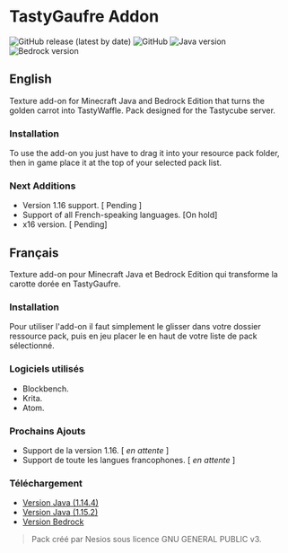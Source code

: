 
# TastyGaufre Addon

![GitHub release (latest by date)](https://img.shields.io/github/v/release/N3siOS/TastyGaufre_Addon) ![GitHub](https://img.shields.io/github/license/N3siOS/TastyGaufre_Addon) ![Java version](https://img.shields.io/badge/Java%20version-1.15.2-yellow) ![Bedrock version](https://img.shields.io/badge/Bedrock%20version-1.14.30-green)

## English

Texture add-on for Minecraft Java and Bedrock Edition that turns the golden carrot into TastyWaffle.
Pack designed for the Tastycube server.

### Installation

To use the add-on you just have to drag it into your resource pack folder, then in game
place it at the top of your selected pack list.

### Next Additions

- Version 1.16 support. [ Pending ]
- Support of all French-speaking languages. [​On hold]
- x16 version. [​ Pending]

## Français

Texture add-on pour Minecraft Java et Bedrock Edition qui transforme la carotte dorée en TastyGaufre.

### Installation

Pour utiliser l'add-on il faut simplement le glisser dans votre dossier ressource pack, puis en jeu
placer le en haut de votre liste de pack sélectionné.

### Logiciels utilisés

- Blockbench.
- Krita.
- Atom.

### Prochains Ajouts

- Support de la version 1.16. [ _en attente_ ]
- Support de toute les langues francophones. [ _en attente_ ]

### Téléchargement

- [Version Java (1.14.4)](https://github.com/N3siOS/TastyGaufre_Addon/releases/download/v1.0/TastyGaufre.Addon.x32.1.14.x.zip)
- [Version Java (1.15.2)](https://github.com/N3siOS/TastyGaufre_Addon/releases/download/v1.0/TastyGaufre-Addonx32.1.15.2.zip)
- [Version Bedrock](https://github.com/N3siOS/TastyGaufre_Addon/releases/download/v1.0/TastyGaufre_Bedrock_x32_Resource_Pack_Beta.mcpack)

> Pack créé par Nesios sous licence GNU GENERAL PUBLIC v3.
